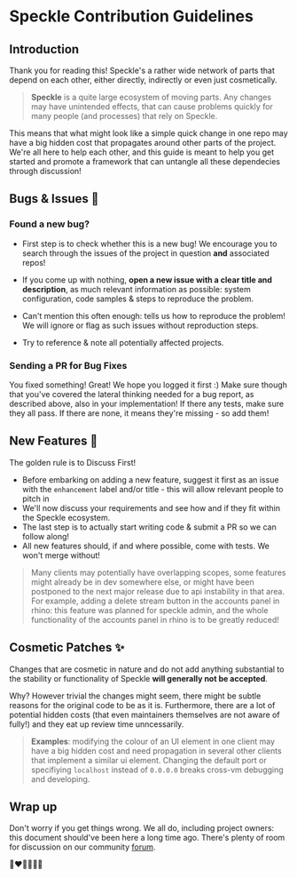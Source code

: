 # Speckle Contribution Guidelines

## Introduction

Thank you for reading this! Speckle's a rather wide network of parts that depend on each other, either directly, indirectly or even just cosmetically.

> **Speckle** is a quite large ecosystem of moving parts. Any changes may have unintended effects, that can cause problems quickly for many people (and processes) that rely on Speckle.

This means that what might look like a simple quick change in one repo may have a big hidden cost that propagates around other parts of the project. We're all here to help each other, and this guide is meant to help you get started and promote a framework that can untangle all these dependecies through discussion!

## Bugs & Issues 🐞

### Found a new bug?

- First step is to check whether this is a new bug! We encourage you to search through the issues of the project in question **and** associated repos!

- If you come up with nothing, **open a new issue with a clear title and description**, as much relevant information as possible: system configuration, code samples & steps to reproduce the problem.

- Can't mention this often enough: tells us how to reproduce the problem! We will ignore or flag as such issues without reproduction steps.

- Try to reference & note all potentially affected projects.

### Sending a PR for Bug Fixes

You fixed something! Great! We hope you logged it first :) Make sure though that you've covered the lateral thinking needed for a bug report, as described above, also in your implementation! If there any tests, make sure they all pass. If there are none, it means they're missing - so add them!

## New Features 🎉

The golden rule is to Discuss First!

- Before embarking on adding a new feature, suggest it first as an issue with the `enhancement` label and/or title - this will allow relevant people to pitch in
- We'll now discuss your requirements and see how and if they fit within the Speckle ecosystem.
- The last step is to actually start writing code & submit a PR so we can follow along!
- All new features should, if and where possible, come with tests. We won't merge without!

> Many clients may potentially have overlapping scopes, some features might already be in dev somewhere else, or might have been postponed to the next major release due to api instability in that area. For example, adding a delete stream button in the accounts panel in rhino: this feature was planned for speckle admin, and the whole functionality of the accounts panel in rhino is to be greatly reduced!

## Cosmetic Patches ✨

Changes that are cosmetic in nature and do not add anything substantial to the stability or functionality of Speckle **will generally not be accepted**.

Why? However trivial the changes might seem, there might be subtle reasons for the original code to be as it is. Furthermore, there are a lot of potential hidden costs (that even maintainers themselves are not aware of fully!) and they eat up review time unncessarily.

> **Examples**: modifying the colour of an UI element in one client may have a big hidden cost and need propagation in several other clients that implement a similar ui element. Changing the default port or specifiying `localhost` instead of `0.0.0.0` breaks cross-vm debugging and developing.

## Wrap up

Don't worry if you get things wrong. We all do, including project owners: this document should've been here a long time ago. There's plenty of room for discussion on our community [forum](https://discourse.speckle.works).

🙌❤️💙💚💜🙌
